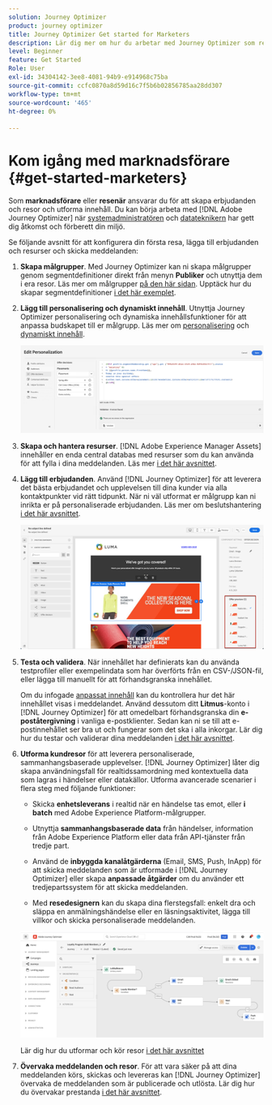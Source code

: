 ```yaml
---
solution: Journey Optimizer
product: journey optimizer
title: Journey Optimizer Get started for Marketers
description: Lär dig mer om hur du arbetar med Journey Optimizer som resande
level: Beginner
feature: Get Started
Role: User
exl-id: 34304142-3ee8-4081-94b9-e914968c75ba
source-git-commit: ccfc0870a8d59d16c7f5b6b02856785aa28dd307
workflow-type: tm+mt
source-wordcount: '465'
ht-degree: 0%

---
```


# Kom igång med marknadsförare {#get-started-marketers}

Som **marknadsförare** eller **resenär** ansvarar du för att skapa erbjudanden och resor och utforma innehåll. Du kan börja arbeta med [!DNL Adobe Journey Optimizer] när [systemadministratören](administrator.md) och [datateknikern](data-engineer.md) har gett dig åtkomst och förberett din miljö.

Se följande avsnitt för att konfigurera din första resa, lägga till erbjudanden och resurser och skicka meddelanden:

1. **Skapa målgrupper**. Med Journey Optimizer kan ni skapa målgrupper genom segmentdefinitioner direkt från menyn **Publiker** och utnyttja dem i era resor.  Läs mer om målgrupper [på den här sidan](../../audience/about-audiences.md). Upptäck hur du skapar segmentdefinitioner [ i det här exemplet](../../audience/creating-a-segment-definition.md).

1. **Lägg till personalisering och dynamiskt innehåll**. Utnyttja Journey Optimizer personalisering och dynamiska innehållsfunktioner för att anpassa budskapet till er målgrupp. Läs mer om [personalisering](../../personalization/personalize.md) och [dynamiskt innehåll](../../personalization/get-started-dynamic-content.md).

   ![](../assets/perso_ee2.png)

1. **Skapa och hantera resurser**. [!DNL Adobe Experience Manager Assets] innehåller en enda central databas med resurser som du kan använda för att fylla i dina meddelanden. Läs mer [i det här avsnittet](../../integrations/assets.md).

1. **Lägg till erbjudanden**. Använd [!DNL Journey Optimizer] för att leverera det bästa erbjudandet och upplevelsen till dina kunder via alla kontaktpunkter vid rätt tidpunkt. När ni väl utformat er målgrupp kan ni inrikta er på personaliserade erbjudanden. Läs mer om beslutshantering [i det här avsnittet](../../offers/get-started/starting-offer-decisioning.md).

   ![](../assets/offers-e2e-offers-displayed.png)

1. **Testa och validera**. När innehållet har definierats kan du använda testprofiler eller exempelindata som har överförts från en CSV-/JSON-fil, eller lägga till manuellt för att förhandsgranska innehållet.

   Om du infogade [anpassat innehåll](../../personalization/personalize.md) kan du kontrollera hur det här innehållet visas i meddelandet. Använd dessutom ditt **Litmus**-konto i [!DNL Journey Optimizer] för att omedelbart förhandsgranska din **e-poståtergivning** i vanliga e-postklienter. Sedan kan ni se till att e-postinnehållet ser bra ut och fungerar som det ska i alla inkorgar. Lär dig hur du testar och validerar dina meddelanden [i det här avsnittet](../../content-management/preview-test.md).

1. **Utforma kundresor** för att leverera personaliserade, sammanhangsbaserade upplevelser. [!DNL Journey Optimizer] låter dig skapa användningsfall för realtidssamordning med kontextuella data som lagras i händelser eller datakällor. Utforma avancerade scenarier i flera steg med följande funktioner:

   * Skicka **enhetsleverans** i realtid när en händelse tas emot, eller **i batch** med Adobe Experience Platform-målgrupper.

   * Utnyttja **sammanhangsbaserade data** från händelser, information från Adobe Experience Platform eller data från API-tjänster från tredje part.

   * Använd de **inbyggda kanalåtgärderna** (Email, SMS, Push, InApp) för att skicka meddelanden som är utformade i [!DNL Journey Optimizer] eller skapa **anpassade åtgärder** om du använder ett tredjepartssystem för att skicka meddelanden.

   * Med **resedesignern** kan du skapa dina flerstegsfall: enkelt dra och släppa en anmälningshändelse eller en läsningsaktivitet, lägga till villkor och skicka personaliserade meddelanden.

   ![](../assets/journey-design.png)

   Lär dig hur du utformar och kör resor [i det här avsnittet](../../building-journeys/journey-gs.md)

1. **Övervaka meddelanden och resor**. För att vara säker på att dina meddelanden körs, skickas och levereras kan [!DNL Journey Optimizer] övervaka de meddelanden som är publicerade och utlösta. Lär dig hur du övervakar prestanda [i det här avsnittet](../../reports/report-gs-cja.md).
